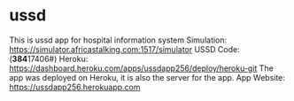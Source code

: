 # ussd
This is ussd app for hospital information system
Simulation: https://simulator.africastalking.com:1517/simulator
USSD Code: (**384**17406#)
Heroku: https://dashboard.heroku.com/apps/ussdapp256/deploy/heroku-git
The app was deployed on Heroku, it is also the server for the app.
App Website: https://ussdapp256.herokuapp.com
